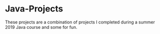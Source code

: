 # Java-Projects
These projects are a combination of projects I completed during a summer 2019 Java course and some for fun. 
